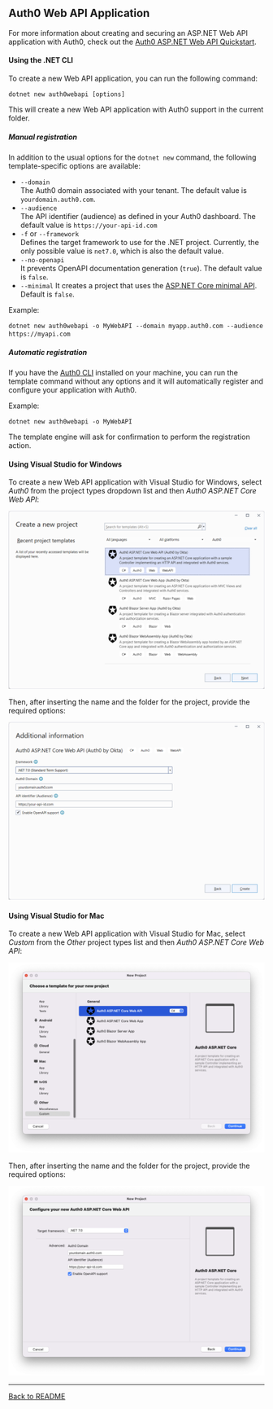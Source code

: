 ## Auth0 Web API Application

For more information about creating and securing an ASP.NET Web API application with Auth0, check out the [Auth0 ASP.NET Web API Quickstart](https://auth0.com/docs/quickstart/backend/aspnet-core-webapi).

#### Using the .NET CLI

To create a new Web API application, you can run the following command:

```
dotnet new auth0webapi [options]
```

This will create a new Web API application with Auth0 support in the current folder. 

##### Manual registration

In addition to the usual options for the `dotnet new` command, the following template-specific options are available:

- `--domain`<br>
  The Auth0 domain associated with your tenant. The default value is `yourdomain.auth0.com`.
- `--audience`<br>
  The API identifier (audience) as defined in your Auth0 dashboard. The default value is `https://your-api-id.com`
- `-f` or `--framework`<br>
  Defines the target framework to use for the .NET project. Currently, the only possible value is `net7.0`, which is also the default value.
- `--no-openapi`<br>
  It prevents OpenAPI documentation generation (`true`). The default value is `false`.
- `--minimal`
  It creates a project that uses the [ASP.NET Core minimal API](https://learn.microsoft.com/en-us/aspnet/core/fundamentals/minimal-apis). Default is `false`.

Example:

```shell
dotnet new auth0webapi -o MyWebAPI --domain myapp.auth0.com --audience https://myapi.com
```

##### Automatic registration

If you have the [Auth0 CLI](https://github.com/auth0/auth0-cli) installed on your machine, you can run the template command without any options and it will automatically register and configure your application with Auth0.

Example:

```shell
dotnet new auth0webapi -o MyWebAPI
```

The template engine will ask for confirmation to perform the registration action.

#### Using Visual Studio for Windows

To create a new Web API application with Visual Studio for Windows, select *Auth0* from the project types dropdown list and then *Auth0 ASP.NET Core Web API*:

![Auth0 MVC Application from Visual Studio](assets/auth0-webapi-app-vs.png)

Then, after inserting the name and the folder for the project, provide the required options:

![Auth0 MVC Application options from Visual Studio](assets/auth0-webapi-app-vs-options.png)

#### Using Visual Studio for Mac

To create a new Web API application with Visual Studio for Mac, select *Custom* from the *Other* project types list and then *Auth0 ASP.NET Core Web API*:

![Auth0 MVC Application from Visual Studio](assets/auth0-webapi-app-vs-mac.png)

Then, after inserting the name and the folder for the project, provide the required options:

![Auth0 MVC Application options from Visual Studio](assets/auth0-webapi-app-vs-mac-options.png)


---

[Back to README](../README.md)

